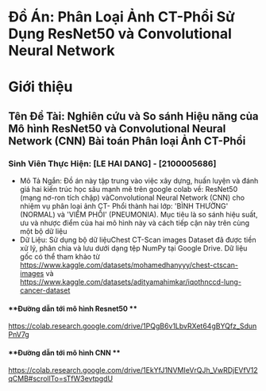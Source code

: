 # Đồ Án: Phân Loại Ảnh CT-Phổi Sử Dụng ResNet50 và Convolutional Neural Network
# Giới thiệu
## Tên Đề Tài: Nghiên cứu và So sánh Hiệu năng của Mô hình ResNet50 và Convolutional Neural Network (CNN) Bài toán Phân loại Ảnh CT-Phổi
### Sinh Viên Thực Hiện: [LE HAI DANG] - [2100005686]
- Mô Tả Ngắn: Đồ án này tập trung vào việc xây dựng, huấn luyện và đánh giá hai kiến trúc học sâu mạnh mẽ trên google colab về: ResNet50 (mạng nơ-ron tích chập) vàConvolutional Neural Network (CNN) cho nhiệm vụ phân loại ảnh CT- Phổi thành hai lớp: 'BÌNH THƯỜNG' (NORMAL) và 'VIÊM PHỔI' (PNEUMONIA). Mục tiêu là so sánh hiệu suất, ưu và nhược điểm của hai mô hình này và cách tiếp cận này trên cùng một bộ dữ liệu
- Dữ Liệu: Sử dụng bộ dữ liệuChest CT-Scan images Dataset đã được tiền xử lý, phân chia và lưu dưới dạng tệp NumPy tại Google Drive. Dữ liệu gốc có thể tham khảo từ https://www.kaggle.com/datasets/mohamedhanyyy/chest-ctscan-images và https://www.kaggle.com/datasets/adityamahimkar/iqothnccd-lung-cancer-dataset
#### **Đường dẫn tới mô hình Resnet50 **
  https://colab.research.google.com/drive/1PQgB6v1LbvRXet64gBYQfz_SdunPnV7g
#### **Đường dẫn tới mô hình CNN **
https://colab.research.google.com/drive/1EkYfJ1NVMIeVrQJh_VwRDjEVfV12qCMB#scrollTo=sTfW3evtpgdU
  
